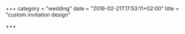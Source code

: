+++
category = "wedding"
date = "2016-02-21T17:53:11+02:00"
title = "custom invitation design"

+++
